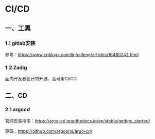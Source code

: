 # CI/CD

## 一、工具
### 1.1 gitlab安装
参考：https://www.cnblogs.com/linhaifeng/articles/16480242.html  

### 1.2 Zadig
面向开发者设计的开源、高可用CI/CD


## 二、CD
### 2.1 argocd
官网安装指南：https://argo-cd.readthedocs.io/en/stable/getting_started/  

源码：https://github.com/argoproj/argo-cd/

